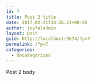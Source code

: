 ```yaml
---
id: 7
title: Post 2 title
date: 2017-02-21T14:26:21+00:00
author: joyfuladmin
layout: post
guid: http://localhost:9674/?p=7
permalink: /?p=7
categories:
  - Uncategorized
---
```

Post 2 body